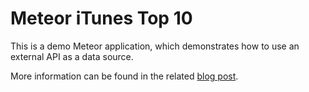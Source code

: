 # Meteor iTunes Top 10

This is a demo Meteor application, which demonstrates how to use an external API as a data source.

More information can be found in the related [blog post].


[blog post]: http://www.vanmil.org/publishing-an-external-api-with-meteor/ "Publishing an External API With Meteor"